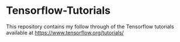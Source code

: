 # Tensorflow-Tutorials
This repository contains my follow through of the Tensorflow tutorials available at https://www.tensorflow.org/tutorials/

